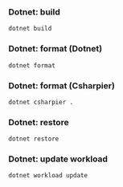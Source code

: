### Dotnet: build

`dotnet build`

### Dotnet: format (Dotnet)

`dotnet format`

### Dotnet: format (Csharpier)

`dotnet csharpier .`

### Dotnet: restore

`dotnet restore`

### Dotnet: update workload

`dotnet workload update`
